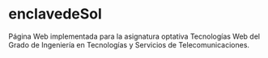 # enclavedeSol
Página Web implementada para la asignatura optativa Tecnologías Web del Grado de Ingeniería en Tecnologías y Servicios de Telecomunicaciones.
